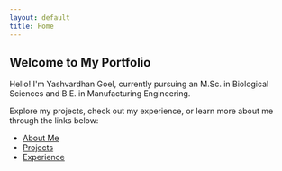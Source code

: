 ```yaml
---
layout: default
title: Home
---
```


## Welcome to My Portfolio

Hello! I'm Yashvardhan Goel, currently pursuing an M.Sc. in Biological Sciences and B.E. in Manufacturing Engineering.

Explore my projects, check out my experience, or learn more about me through the links below:

- [About Me](about)
- [Projects](projects)
- [Experience](experience)
